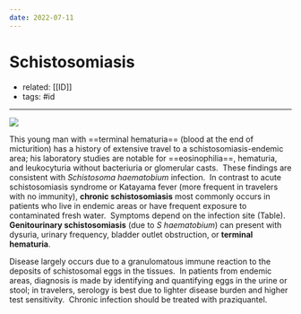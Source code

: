 ```yaml
---
date: 2022-07-11
---
```


# Schistosomiasis

- related: [[ID]]
- tags: #id
---

![](https://photos.thisispiggy.com/file/wikiFiles/20220711204837.png)

This young man with ==terminal hematuria== (blood at the end of micturition) has a history of extensive travel to a schistosomiasis-endemic area; his laboratory studies are notable for ==eosinophilia==, hematuria, and leukocyturia without bacteriuria or glomerular casts.  These findings are consistent with _Schistosoma haematobium_ infection.  In contrast to acute schistosomiasis syndrome or Katayama fever (more frequent in travelers with no immunity), **chronic schistosomiasis** most commonly occurs in patients who live in endemic areas or have frequent exposure to contaminated fresh water.  Symptoms depend on the infection site (Table).  **Genitourinary schistosomiasis** (due to _S haematobium_) can present with dysuria, urinary frequency, bladder outlet obstruction, or **terminal hematuria**.

Disease largely occurs due to a granulomatous immune reaction to the deposits of schistosomal eggs in the tissues.  In patients from endemic areas, diagnosis is made by identifying and quantifying eggs in the urine or stool; in travelers, serology is best due to lighter disease burden and higher test sensitivity.  Chronic infection should be treated with praziquantel.
